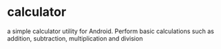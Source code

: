 # calculator
a simple calculator utility for Android.
Perform basic calculations such as addition, subtraction, multiplication and division
